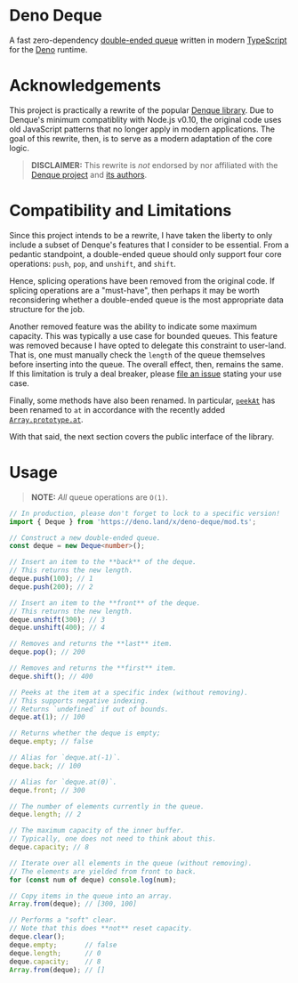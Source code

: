 # Deno Deque
A fast zero-dependency [double-ended queue](https://en.wikipedia.org/wiki/Double-ended_queue) written in modern [TypeScript](https://www.typescriptlang.org/) for the [Deno](https://deno.land/) runtime.

# Acknowledgements
This project is practically a rewrite of the popular [Denque library](https://github.com/invertase/denque). Due to Denque's minimum compatiblity with Node.js v0.10, the original code uses old JavaScript patterns that no longer apply in modern applications. The goal of this rewrite, then, is to serve as a modern adaptation of the core logic.

> **DISCLAIMER:** This rewrite is _not_ endorsed by nor affiliated with the [Denque project](https://github.com/invertase/denque) and [its authors](https://invertase.io/).

# Compatibility and Limitations
Since this project intends to be a rewrite, I have taken the liberty to only include a subset of Denque's features that I consider to be essential. From a pedantic standpoint, a double-ended queue should only support four core operations: `push`, `pop`, and `unshift`, and `shift`.

Hence, splicing operations have been removed from the original code. If splicing operations are a "must-have", then perhaps it may be worth reconsidering whether a double-ended queue is the most appropriate data structure for the job.

Another removed feature was the ability to indicate some maximum capacity. This was typically a use case for bounded queues. This feature was removed because I have opted to delegate this constraint to user-land. That is, one must manually check the `length` of the queue themselves before inserting into the queue. The overall effect, then, remains the same. If this limitation is truly a deal breaker, please [file an issue](https://github.com/Some-Dood/deno-deque/issues/new/choose) stating your use case.

Finally, some methods have also been renamed. In particular, [`peekAt`](https://github.com/invertase/denque/blob/0420632a878b271e2d7483c30468a60b4afc9456/README.md#peekAtint-index---dynamic) has been renamed to `at` in accordance with the recently added [`Array.prototype.at`](https://developer.mozilla.org/en-US/docs/Web/JavaScript/Reference/Global_Objects/Array/at).

With that said, the next section covers the public interface of the library.

# Usage
> **NOTE:** _All_ queue operations are `O(1)`.

```typescript
// In production, please don't forget to lock to a specific version!
import { Deque } from 'https://deno.land/x/deno-deque/mod.ts';

// Construct a new double-ended queue.
const deque = new Deque<number>();

// Insert an item to the **back** of the deque.
// This returns the new length.
deque.push(100); // 1
deque.push(200); // 2

// Insert an item to the **front** of the deque.
// This returns the new length.
deque.unshift(300); // 3
deque.unshift(400); // 4

// Removes and returns the **last** item.
deque.pop(); // 200

// Removes and returns the **first** item.
deque.shift(); // 400

// Peeks at the item at a specific index (without removing).
// This supports negative indexing.
// Returns `undefined` if out of bounds.
deque.at(1); // 100

// Returns whether the deque is empty;
deque.empty; // false

// Alias for `deque.at(-1)`.
deque.back; // 100

// Alias for `deque.at(0)`.
deque.front; // 300

// The number of elements currently in the queue.
deque.length; // 2

// The maximum capacity of the inner buffer.
// Typically, one does not need to think about this.
deque.capacity; // 8

// Iterate over all elements in the queue (without removing).
// The elements are yielded from front to back.
for (const num of deque) console.log(num);

// Copy items in the queue into an array.
Array.from(deque); // [300, 100]

// Performs a "soft" clear.
// Note that this does **not** reset capacity.
deque.clear();
deque.empty;       // false
deque.length;      // 0
deque.capacity;    // 8
Array.from(deque); // []
```
